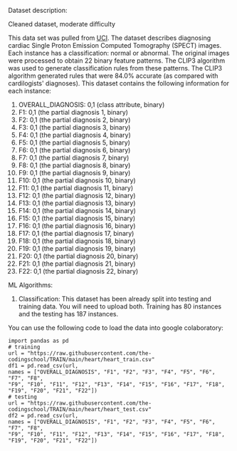 Dataset description:

Cleaned dataset, moderate difficulty

This data set was pulled from [UCI](https://archive.ics.uci.edu/ml/datasets/SPECTF+Heart). The dataset describes diagnosing cardiac Single Proton Emission Computed Tomography (SPECT) images. Each instance has a classification: normal or abnormal. The original images were processed to obtain 22 binary feature patterns. The CLIP3 algorithm was used to generate classification rules from these patterns. The CLIP3 algorithm generated rules that were 84.0% accurate (as compared with cardilogists' diagnoses). This dataset contains the following information for each instance:
1. OVERALL_DIAGNOSIS: 0,1 (class attribute, binary)
2. F1: 0,1 (the partial diagnosis 1, binary)
3. F2: 0,1 (the partial diagnosis 2, binary)
4. F3: 0,1 (the partial diagnosis 3, binary)
5. F4: 0,1 (the partial diagnosis 4, binary)
6. F5: 0,1 (the partial diagnosis 5, binary)
7. F6: 0,1 (the partial diagnosis 6, binary)
8. F7: 0,1 (the partial diagnosis 7, binary)
9. F8: 0,1 (the partial diagnosis 8, binary)
10. F9: 0,1 (the partial diagnosis 9, binary)
11. F10: 0,1 (the partial diagnosis 10, binary)
12. F11: 0,1 (the partial diagnosis 11, binary)
13. F12: 0,1 (the partial diagnosis 12, binary)
14. F13: 0,1 (the partial diagnosis 13, binary)
15. F14: 0,1 (the partial diagnosis 14, binary)
16. F15: 0,1 (the partial diagnosis 15, binary)
17. F16: 0,1 (the partial diagnosis 16, binary)
18. F17: 0,1 (the partial diagnosis 17, binary)
19. F18: 0,1 (the partial diagnosis 18, binary)
20. F19: 0,1 (the partial diagnosis 19, binary)
21. F20: 0,1 (the partial diagnosis 20, binary)
22. F21: 0,1 (the partial diagnosis 21, binary)
23. F22: 0,1 (the partial diagnosis 22, binary)

ML Algorithms:
1. Classification: This dataset has been already split into testing and training data. You will need to upload both.
Training has 80 instances and the testing has 187 instances. 


You can use the following code to load the data into google colaboratory:

```
import pandas as pd
# training
url = "https://raw.githubusercontent.com/the-codingschool/TRAIN/main/heart/heart_train.csv"
df1 = pd.read_csv(url,
names = ["OVERALL_DIAGNOSIS", "F1", "F2", "F3", "F4", "F5", "F6", "F7", "F8",
"F9", "F10", "F11", "F12", "F13", "F14", "F15", "F16", "F17", "F18",
"F19", "F20", "F21", "F22"])
# testing
url = "https://raw.githubusercontent.com/the-codingschool/TRAIN/main/heart/heart_test.csv"
df2 = pd.read_csv(url,
names = ["OVERALL_DIAGNOSIS", "F1", "F2", "F3", "F4", "F5", "F6", "F7", "F8",
"F9", "F10", "F11", "F12", "F13", "F14", "F15", "F16", "F17", "F18",
"F19", "F20", "F21", "F22"])
```
